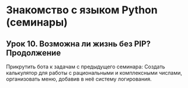 # Знакомство с языком Python (семинары)
## Урок 10. Возможна ли жизнь без PIP? Продолжение

Прикрутить бота к задачам с предыдущего семинара:
Создать калькулятор для работы с рациональными и комплексными числами, организовать меню, добавив в неё систему логирования.